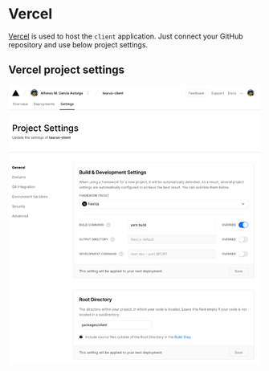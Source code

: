 Vercel
======

[Vercel](https://vercel.com) is used to host the `client` application. Just connect your GitHub repository and use below project settings.

Vercel project settings
-----------------------

![Vercel project settings screenshot](images/vercel-project-settings.png)
